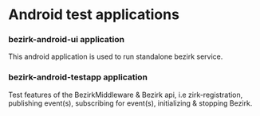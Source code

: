 # Android test applications

### bezirk-android-ui application
This android application is used to run standalone bezirk service.

### bezirk-android-testapp application
Test features of the BezirkMiddleware & Bezirk api, i.e zirk-registration, publishing event(s), subscribing for event(s), initializing & stopping Bezirk.







